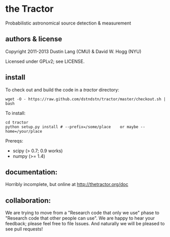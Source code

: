 # the Tractor

Probabilistic astronomical source detection & measurement

## authors & license

Copyright 2011-2013 Dustin Lang (CMU) & David W. Hogg (NYU)

Licensed under GPLv2; see LICENSE.

## install

To check out and build the code in a *tractor* directory:

    wget -O - https://raw.github.com/dstndstn/tractor/master/checkout.sh | bash

To install:

    cd tractor
    python setup.py install # --prefix=/some/place    or maybe --home=/your/place

Prereqs:

* scipy (> 0.7; 0.9 works)
* numpy (>= 1.4)

## documentation:

Horribly incomplete, but online at http://thetractor.org/doc

## collaboration:

We are trying to move from a "Research code that only we use" phase to
"Research code that other people can use".  We are happy to hear your
feedback; please feel free to file Issues.  And naturally we will be
pleased to see pull requests!


